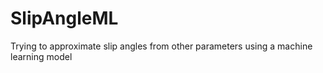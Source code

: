 # SlipAngleML
 Trying to approximate slip angles from other parameters using a machine learning model
